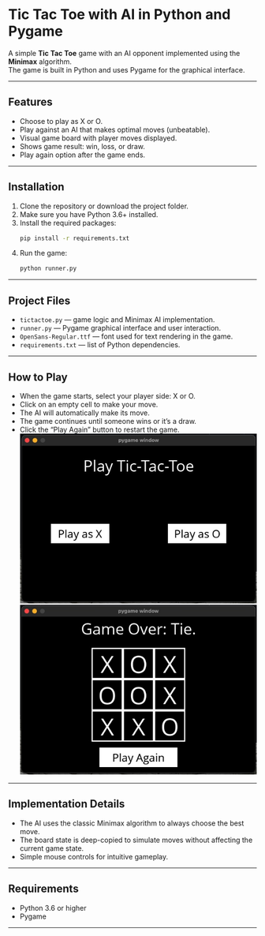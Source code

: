 # Tic Tac Toe with AI in Python and Pygame

A simple **Tic Tac Toe** game with an AI opponent implemented using the **Minimax** algorithm.  
The game is built in Python and uses Pygame for the graphical interface.

---

## Features

- Choose to play as X or O.
- Play against an AI that makes optimal moves (unbeatable).
- Visual game board with player moves displayed.
- Shows game result: win, loss, or draw.
- Play again option after the game ends.

---

## Installation

1. Clone the repository or download the project folder.
2. Make sure you have Python 3.6+ installed.
3. Install the required packages:
    ```bash
    pip install -r requirements.txt
    ```
4. Run the game:
    ```bash
    python runner.py
    ```

---

## Project Files

- `tictactoe.py` — game logic and Minimax AI implementation.
- `runner.py` — Pygame graphical interface and user interaction.
- `OpenSans-Regular.ttf` — font used for text rendering in the game.
- `requirements.txt` — list of Python dependencies.

---

## How to Play

- When the game starts, select your player side: X or O.
- Click on an empty cell to make your move.
- The AI will automatically make its move.
- The game continues until someone wins or it’s a draw.
- Click the “Play Again” button to restart the game.
![Gameplay screenshot](images/img1.JPG)
![Gameplay screenshot](images/img2.JPG)
---

## Implementation Details

- The AI uses the classic Minimax algorithm to always choose the best move.
- The board state is deep-copied to simulate moves without affecting the current game state.
- Simple mouse controls for intuitive gameplay.

---

## Requirements

- Python 3.6 or higher
- Pygame

---